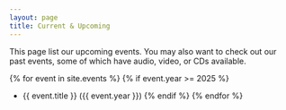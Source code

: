 ```yaml
---
layout: page
title: Current & Upcoming
---
```

This page list our upcoming events. You may also want to check out our past events, some of which have audio, video, or CDs available.

{% for event in site.events %}
{% if event.year >= 2025 %}
- {{ event.title }} ({{ event.year }})
{% endif %}
{% endfor %}